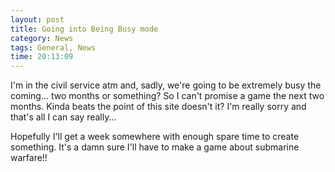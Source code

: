 ```yaml
---
layout: post
title: Going into Being Busy mode
category: News
tags: General, News
time: 20:13:09
---
```

I'm in the civil service atm and, sadly, we're going to be extremely busy the coming... two months or something? So I can't promise a game the next two months. Kinda beats the point of this site doesn't it? I'm really sorry and that's all I can say really...

Hopefully I'll get a week somewhere with enough spare time to create something. It's a damn sure I'll have to make a game about submarine warfare!!

